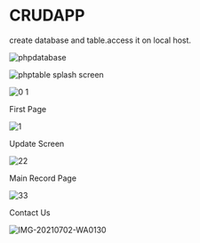 # CRUDAPP

create database and table.access it on local host.

![phpdatabase](https://user-images.githubusercontent.com/79657243/124228331-81082680-db25-11eb-9719-f4241f48e0e0.PNG)

![phptable](https://user-images.githubusercontent.com/79657243/124228339-82395380-db25-11eb-8414-4740f77b8814.PNG)
splash screen

![0 1](https://user-images.githubusercontent.com/79657243/124256701-07803080-db45-11eb-8d08-6e27042c9ed4.png)

First Page

![1](https://user-images.githubusercontent.com/79657243/124256759-16ff7980-db45-11eb-9075-44c66801272b.PNG)


Update Screen



![22](https://user-images.githubusercontent.com/79657243/124260704-6d6eb700-db49-11eb-9778-e2b4c3ca5150.png)



Main Record Page


![33](https://user-images.githubusercontent.com/79657243/124260735-75c6f200-db49-11eb-9581-ecf3648f5b44.png)



Contact Us

![IMG-20210702-WA0130](https://user-images.githubusercontent.com/79657243/124258442-d4d73780-db46-11eb-811d-78c42c4f324a.jpg)




